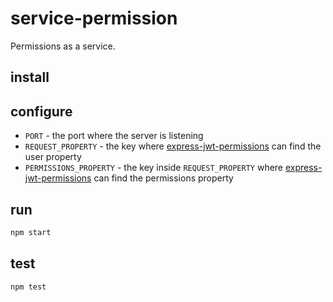 # service-permission

Permissions as a service.

## install

## configure

* `PORT` - the port where the server is listening
* `REQUEST_PROPERTY` - the key where [express-jwt-permissions] can find the user property
* `PERMISSIONS_PROPERTY` - the key inside `REQUEST_PROPERTY` where [express-jwt-permissions] can find the permissions property

## run

```bash
npm start
```

## test

```bash
npm test
```

[express-jwt-permissions]: https://github.com/MichielDeMey/express-jwt-permissions
